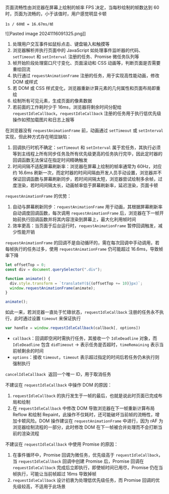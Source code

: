 页面流畅性由浏览器在屏幕上绘制的帧率 FPS 决定，当每秒绘制的帧数达到 60 时，页面为流畅的，小于该值时，用户感觉明显卡顿

```
1s / 60帧 = 16.67ms/帧
```

![[Pasted image 20241116091325.png]]

1. 处理用户交互事件如鼠标点击、键盘输入和触摸等
2. 浏览器解析并执行页面中的 JavaScript 如处理事件监听器的代码、`setTimeout` 和 `setInterval` 注册的任务、Promise 微任务队列等
3. 帧开始阶段处理窗口尺寸变化、页面滚动和 CSS 动画等，判断页面是否需要重绘回流
4. 执行通过 `requestAnimationFrame` 注册的任务，用于实现高性能动画，修改 DOM 或样式
5. 若 DOM 或 CSS 样式变化，浏览器重新计算元素的几何属性和页面布局即重绘
6. 绘制所有可见元素，生成页面的像素数据
7. 若前面的工作耗时少于 16ms，浏览器将剩余时间分配给 `requestIdleCallback`，`requestIdleCallback` 注册的任务用于执行低优先级操作如预加载图片和日志上报等

在浏览器没有 `requestAnimationFrame` 前，动画通过 `setTimeout` 或 `setInterval` 实现，但此种方式存在明显缺陷：

1. 回调执行时机不确定：`setTimeout` 和 `setInterval` 属于宏任务，其执行必须等到主线程上所有同步任务及所有优先级更高的任务执行完毕，因此定时器的回调函数无法保证在指定时间精确触发
2. 时间间隔不适配屏幕刷新率：浏览器在屏幕上绘制的帧率通常为 60Hz，对应约 16.6ms 刷新一次，而定时器的时间间隔由开发人员手动设置，浏览器并不保证回调函数与屏幕刷新同步，若时间间隔太短，浏览器尝试绘制多余帧，过度渲染，若时间间隔太长，动画帧率低于屏幕刷新率，延迟渲染，页面卡顿

`requestAnimationFrame` 的优势：

1. 自动与屏幕刷新同步：`requestAnimationFrame` 用于动画，其根据屏幕刷新率自动调度回调函数，每次调用 `requestAnimationFrame` 后，浏览器在下一帧开始前执行回调函数并将其内容渲染到屏幕上，最大化利用帧时间
2. 效率更高：当页面于后台运行时，`requestAnimationFrame` 暂停回调触发，减少性能开销

`requestAnimationFrame` 的回调不是自动循环的，需在每次回调中手动调用，若每帧执行的任务过多，使用 `requestAnimationFrame` 仍可能超过 16.6ms，导致帧率下降

```js
let offsetTop = 0;
const div = document.querySelector(".div");

function animate() {
  div.style.transform = `translateY(${(offsetTop += 10)}px)`;
  window.requestAnimationFrame(animate);
}

animate();
```

如此一来，若浏览器一直处于忙碌状态，`requestIdleCallback` 注册的任务永不执行，此时通过设置 `timeout` 来保证执行

```js
var handle = window.requestIdleCallback(callback[, options])
```

- `callback`：回调即空闲时需执行任务，其接收一个 `IdleDeadline` 对象，而 `IdleDeadline` 包含 `didTimeout` -> 表示任务是否超时，`timeRemaining` 表示当前帧剩余的时间
- `options`：接收 `timeout`，`timeout` 表示超过指定的时间后若任务仍未执行则强制执行

`cancelIdleCallback`  返回一个唯一 ID，用于取消任务

不建议在 `requestIdleCallback` 中操作 DOM 的原因：

1. `requestIdleCallback` 的执行发生于一帧的最后，也就是说此时页面已完成布局和绘制
2. 在 `requestIdleCallback` 中修改 DOM 导致浏览器在下一帧重新计算布局 Reflow 和绘制 Repaint，此操作不仅耗时，还可能破坏当前帧的流畅性，增加卡顿风险。DOM 操作建议在 `requestAnimationFrame` 中进行，因为 rAF 为浏览器绘制流程的一部分，此时修改 DOM 在下一帧被合并处理而不会打断当前的渲染流程

不建议在 `requestIdleCallback` 中使用 Promise 的原因：

1. 在事件循环中，Promise 回调为微任务，优先级高于 `requestIdleCallback`，当 `requestIdleCallback` 回调中创建 Promise 后，Promise 回调在 `requestIdleCallback` 完成后立即执行，即使帧时间已用尽，Promise 仍在当帧执行，可能让当前帧超过 16ms 导致掉帧
2. `requestIdleCallback` 设计初衷为处理低优先级任务，而 Promise 回调的优先级较高，不适用于此场景
